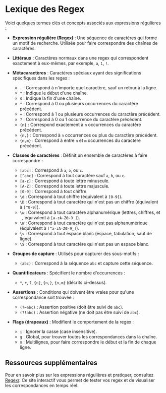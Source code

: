 # Lexique des Regex

Voici quelques termes clés et concepts associés aux expressions régulières :

- **Expression régulière (Regex)** : Une séquence de caractères qui forme un motif de recherche. Utilisée pour faire correspondre des chaînes de caractères.

- **Littéraux** : Caractères normaux dans une regex qui correspondent exactement à eux-mêmes, par exemple, `a`, `1`, `!`.

- **Métacaractères** : Caractères spéciaux ayant des significations spécifiques dans les regex :
  - `.` : Correspond à n'importe quel caractère, sauf un retour à la ligne.
  - `^` : Indique le début d'une chaîne.
  - `$` : Indique la fin d'une chaîne.
  - `*` : Correspond à 0 ou plusieurs occurrences du caractère précédent.
  - `+` : Correspond à 1 ou plusieurs occurrences du caractère précédent.
  - `?` : Correspond à 0 ou 1 occurrence du caractère précédent.
  - `{n}` : Correspond exactement à `n` occurrences du caractère précédent.
  - `{n,}` : Correspond à `n` occurrences ou plus du caractère précédent.
  - `{n,m}` : Correspond à entre `n` et `m` occurrences du caractère précédent.

- **Classes de caractères** : Définit un ensemble de caractères à faire correspondre :
  - `[abc]` : Correspond à `a`, `b`, ou `c`.
  - `[^abc]` : Correspond à tout caractère sauf `a`, `b`, ou `c`.
  - `[a-z]` : Correspond à toute lettre minuscule.
  - `[A-Z]` : Correspond à toute lettre majuscule.
  - `[0-9]` : Correspond à tout chiffre.
  - `\d` : Correspond à tout chiffre (équivalent à `[0-9]`).
  - `\D` : Correspond à tout caractère qui n'est pas un chiffre (équivalent à `[^0-9]`).
  - `\w` : Correspond à tout caractère alphanumérique (lettres, chiffres, et `_`, équivalent à `[a-zA-Z0-9_]`).
  - `\W` : Correspond à tout caractère qui n'est pas alphanumérique (équivalent à `[^a-zA-Z0-9_]`).
  - `\s` : Correspond à tout espace blanc (espace, tabulation, saut de ligne).
  - `\S` : Correspond à tout caractère qui n'est pas un espace blanc.

- **Groupes de capture** : Utilisés pour capturer des sous-motifs :
  - `(abc)` : Correspond à la séquence `abc` et capture cette séquence.

- **Quantificateurs** : Spécifient le nombre d'occurrences :
  - `*`, `+`, `?`, `{n}`, `{n,}`, `{n,m}` (décrits ci-dessus).

- **Assertions** : Conditions qui doivent être vraies pour qu'une correspondance soit trouvée :
  - `(?=abc)` : Assertion positive (doit être suivi de `abc`).
  - `(?!abc)` : Assertion négative (ne doit pas être suivi de `abc`).

- **Flags (drapeaux)** : Modifient le comportement de la regex :
  - `i` : Ignorer la casse (case insensitive).
  - `g` : Global, pour trouver toutes les correspondances dans la chaîne.
  - `m` : Multilignes, pour faire correspondre le début et la fin de chaque ligne.

## Ressources supplémentaires

Pour en savoir plus sur les expressions régulières et pratiquer, consultez [Regexr](https://regexr.com/). Ce site interactif vous permet de tester vos regex et de visualiser les correspondances en temps réel.

